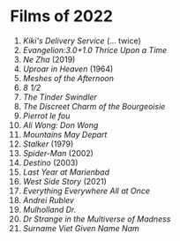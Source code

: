 # Films of 2022

1. *Kiki's Delivery Service* (... twice)
2. *Evangelion:3.0+1.0 Thrice Upon a Time*
3. *Ne Zha* (2019)
4. *Uproar in Heaven* (1964)
5. *Meshes of the Afternoon*
6. *8 1/2*
7. *The Tinder Swindler*
8. *The Discreet Charm of the Bourgeoisie*
9. *Pierrot le fou*
10. *Ali Wong: Don Wong*
11. *Mountains May Depart*
12. *Stalker* (1979)
13. *Spider-Man* (2002)
14. *Destino* (2003)
15. *Last Year at Marienbad*
16. *West Side Story* (2021)
17. *Everything Everywhere All at Once*
18. *Andrei Rublev*
19. *Mulholland Dr.*
20. *Dr Strange in the Multiverse of Madness*
21. *Surname Viet Given Name Nam*
